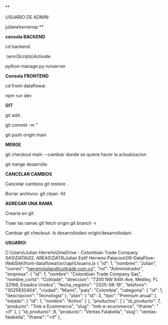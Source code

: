 **

USUARIO DE ADMIN:

julianeherrenop
**

**consola BACKEND**

cd backend

.\env\Scripts\Activate

python manage.py runserver

**Consola FRONTEND**

cd front-dataflowai

npm run dev

**GIT**

git add .

git commit -m "

git push origin main

**MERGE**

git checkout main --cambiar donde se quiere hacer la actualizacion

git merge desarrollo

**CANCELAR CAMBIOS**

Cancelar cambios git restore .

Borrar archivos: git clean -fd

**AGREGAR UNA RAMA**

Crearla en git

Traer las ramas
git fetch origin
git branch -r

Cambiar
git checkout -b desarrollodani origin/desarrollodani

**USUARIO:**

C:\Users\Julian Herreño\OneDrive - Colombian Trade Company SAS\DATA\02. AREAS\DATA\Julian Estif Herreno Palacios\09-DataFlow-WebSite\front-dataflowai\src\api\Usuario.js
{
  "id": 1,
  "nombres": "Julian",
  "correo": "herrenojulian@coltrade.com.co",
  "rol": "Administrador",
  "empresa": {
    "id": 1,
    "nombre": "Colombian Trade Company Sas",
    "nombre_corto": "Coltrade",
    "direccion": "7200 NW 84th Ave, Medley, FL 33166, Estados Unidos",
    "fecha_registro": "2025-08-19",
    "telefono": "3025830404",
    "ciudad": "Miami",
    "pais": "Colombia",
    "categoria": {
      "id": 1,
      "descripcion": "Tecnología"
    },
    "plan": {
      "id": 3,
      "tipo": "Premium anual"
    },
    "estado": {
      "id": 1,
      "nombre": "Activo"
    }
  },
  "productos": [
    {
      "id_producto": 7,
      "producto": "Tmk e Ecommerce",
      "slug": "tmk-e-ecommerce",
      "iframe": "<if"
    },
    {
      "id_producto": 8,
      "producto": "Ventas Falabella",
      "slug": "ventas-falabella",
      "iframe": "<if"
    },
